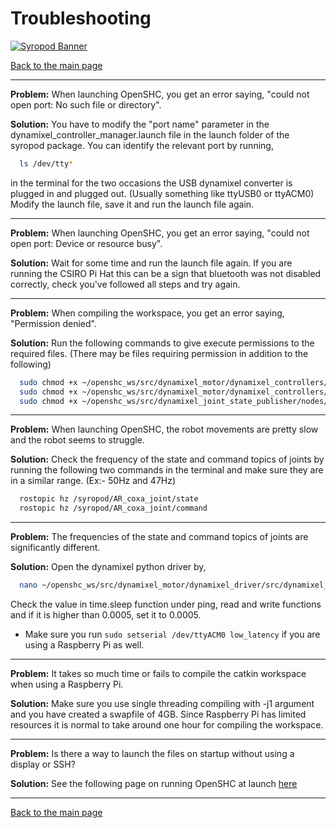 # Troubleshooting

[![Syropod Banner](https://i.imgur.com/QyMTwG3.jpg "CSIRO Robotics")](https://research.csiro.au/robotics/)

[Back to the main page](README.md)

---

**Problem:** When launching OpenSHC, you get an error saying, "could not open port: No such file or directory".

**Solution:** You have to modify the "port name" parameter in the dynamixel_controller_manager.launch file in the launch folder of the syropod package. You can identify the relevant port by running,

```bash
  ls /dev/tty*
```

in the terminal for the two occasions the USB dynamixel converter is plugged in and plugged out. (Usually something like ttyUSB0 or ttyACM0) Modify the launch file, save it and run the launch file again.

---

**Problem:** When launching OpenSHC, you get an error saying, "could not open port: Device or resource busy".

**Solution:** Wait for some time and run the launch file again. If you are running the CSIRO Pi Hat this can be a sign that bluetooth was not disabled correctly, check you've followed all steps and try again.

---

**Problem:** When compiling the workspace, you get an error saying, "Permission denied".

**Solution:** Run the following commands to give execute permissions to the required files. (There may be files requiring permission in addition to the following)

```bash
  sudo chmod +x ~/openshc_ws/src/dynamixel_motor/dynamixel_controllers/nodes/controller_manager.py
  sudo chmod +x ~/openshc_ws/src/dynamixel_motor/dynamixel_controllers/nodes/controller_spawner.py
  sudo chmod +x ~/openshc_ws/src/dynamixel_joint_state_publisher/nodes/joint_states_publisher.py
```

---

**Problem:** When launching OpenSHC, the robot movements are pretty slow and the robot seems to struggle.

**Solution:** Check the frequency of the state and command topics of joints by running the following two commands in the terminal and make sure they are in a similar range. (Ex:- 50Hz and 47Hz)

```bash
  rostopic hz /syropod/AR_coxa_joint/state
  rostopic hz /syropod/AR_coxa_joint/command
```

---

**Problem:** The frequencies of the state and command topics of joints are significantly different.

**Solution:** Open the dynamixel python driver by,

```bash
  nano ~/openshc_ws/src/dynamixel_motor/dynamixel_driver/src/dynamixel_driver/dynamixel_io.py
```

Check the value in time.sleep function under ping, read and write functions and if it is higher than 0.0005, set it to 0.0005.

* Make sure you run `sudo setserial /dev/ttyACM0 low_latency` if you are using a Raspberry Pi as well.

---

**Problem:** It takes so much time or fails to compile the catkin workspace when using a Raspberry Pi.

**Solution:** Make sure you use single threading compiling with -j1 argument and you have created a swapfile of 4GB. Since Raspberry Pi has limited resources it is normal to take around one hour for compiling the workspace.

---

**Problem:** Is there a way to launch the files on startup without using a display or SSH?

**Solution:** See the following page on running OpenSHC at launch [here](shc_raspi4_run_at_launch.md)

---

[Back to the main page](README.md)

